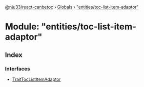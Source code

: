 [@nju33/react-canbetoc](../README.md) › [Globals](../globals.md) › ["entities/toc-list-item-adaptor"](_entities_toc_list_item_adaptor_.md)

# Module: "entities/toc-list-item-adaptor"

## Index

### Interfaces

* [TraitTocListItemAdaptor](../interfaces/_entities_toc_list_item_adaptor_.traittoclistitemadaptor.md)
